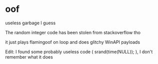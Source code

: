# oof
useless garbage I guess

The random integer code has been stolen from stackoverflow tho

it just plays flamingoof on loop and does glitchy WinAPI payloads

Edit: I found some probably useless code ( srand(time(NULL)); ), I don't remember what it does
